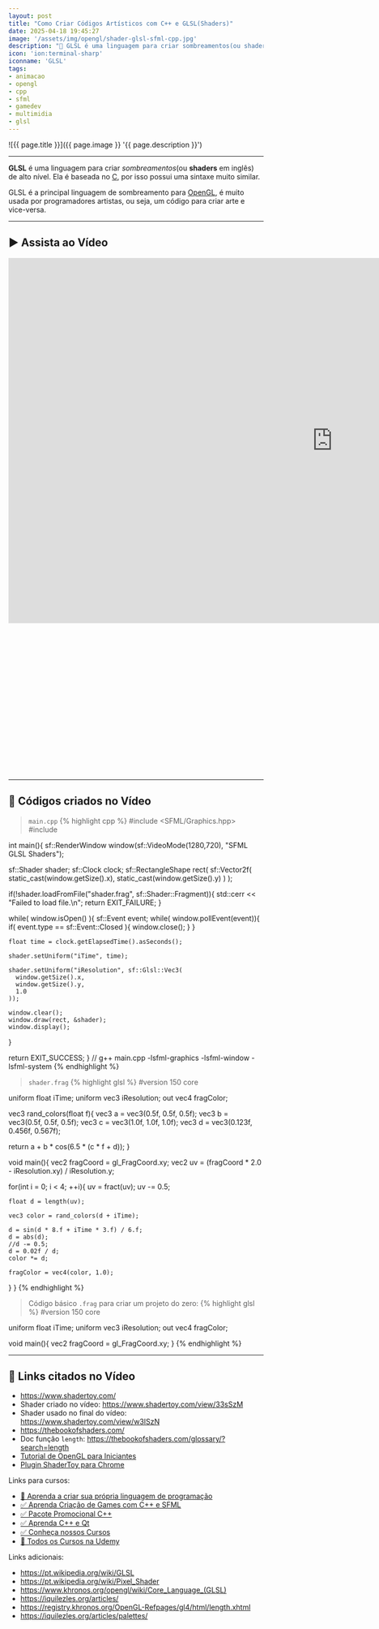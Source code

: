 ```yaml
---
layout: post
title: "Como Criar Códigos Artísticos com C++ e GLSL(Shaders)"
date: 2025-04-18 19:45:27
image: '/assets/img/opengl/shader-glsl-sfml-cpp.jpg'
description: "🚀 GLSL é uma linguagem para criar sombreamentos(ou shaders em inglês) de alto nível. Ela é baseada no C, por isso possui uma sintaxe muito similar."
icon: 'ion:terminal-sharp'
iconname: 'GLSL'
tags:
- animacao
- opengl
- cpp
- sfml
- gamedev
- multimidia
- glsl
---
```


![{{ page.title }}]({{ page.image }} '{{ page.description }}')

---

**GLSL** é uma linguagem para criar *sombreamentos*(ou **shaders** em inglês) de alto nível. Ela é baseada no [C](https://terminalroot.com.br/tags#linguagemc), por isso possui uma sintaxe muito similar.

GLSL é a principal linguagem de sombreamento para [OpenGL](https://terminalroot.com.br/tags#opengl), é muito usada por programadores artistas, ou seja, um código para criar arte e vice-versa.

---

## ▶️ Assista ao Vídeo

<iframe width="1280" height="720" src="https://www.youtube.com/embed/OIdxsFEYAgY" title="Como Criar Códigos Artísticos com C++ e GLSL(Shaders)" frameborder="0" allow="accelerometer; autoplay; clipboard-write; encrypted-media; gyroscope; picture-in-picture" allowfullscreen></iframe>


<!-- SQUARE - GAMES ROOT -->
<script async src="//pagead2.googlesyndication.com/pagead/js/adsbygoogle.js"></script>
<ins class="adsbygoogle"
style="display:inline-block;width:336px;height:280px"
data-ad-client="ca-pub-2838251107855362"
data-ad-slot="5351066970"></ins>
<script>
(adsbygoogle = window.adsbygoogle || []).push({});
</script>

---

## 👀 Códigos criados no Vídeo
> `main.cpp`
{% highlight cpp %}
#include <SFML/Graphics.hpp>
#include <iostream>

int main(){
  sf::RenderWindow window(sf::VideoMode(1280,720), "SFML GLSL Shaders"); 

  sf::Shader shader;
  sf::Clock clock;
  sf::RectangleShape rect(
    sf::Vector2f(
      static_cast<float>(window.getSize().x),
      static_cast<float>(window.getSize().y)
    )
  );

  if(!shader.loadFromFile("shader.frag", sf::Shader::Fragment)){
    std::cerr << "Failed to load file.\n";
    return EXIT_FAILURE;
  }

  while( window.isOpen() ){
    sf::Event event;
    while( window.pollEvent(event)){
      if( event.type == sf::Event::Closed ){
        window.close();
      }
    }

    float time = clock.getElapsedTime().asSeconds();

    shader.setUniform("iTime", time);

    shader.setUniform("iResolution", sf::Glsl::Vec3(
      window.getSize().x, 
      window.getSize().y, 
      1.0
    ));

    window.clear();
    window.draw(rect, &shader);
    window.display();
  }

  return EXIT_SUCCESS;
}
// g++ main.cpp -lsfml-graphics -lsfml-window -lsfml-system
{% endhighlight %}

> `shader.frag`
{% highlight glsl %}
#version 150 core

uniform float iTime;
uniform vec3 iResolution;
out vec4 fragColor;

vec3 rand_colors(float f){
  vec3 a = vec3(0.5f, 0.5f, 0.5f);
  vec3 b = vec3(0.5f, 0.5f, 0.5f);
  vec3 c = vec3(1.0f, 1.0f, 1.0f);
  vec3 d = vec3(0.123f, 0.456f, 0.567f);

  return a + b * cos(6.5 * (c * f + d));
}

void main(){
  vec2 fragCoord = gl_FragCoord.xy;
  vec2 uv = (fragCoord * 2.0 - iResolution.xy) / iResolution.y;

  for(int i = 0;  i < 4; ++i){
    uv = fract(uv);
    uv -= 0.5;

    float d = length(uv);

    vec3 color = rand_colors(d + iTime);

    d = sin(d * 8.f + iTime * 3.f) / 6.f;
    d = abs(d);
    //d -= 0.5;
    d = 0.02f / d;
    color *= d;

    fragColor = vec4(color, 1.0);
  }
}
{% endhighlight %}

> Código básico `.frag` para criar um projeto do zero:
{% highlight glsl %}
#version 150 core

uniform float iTime;
uniform vec3 iResolution;
out vec4 fragColor;

void main(){
  vec2 fragCoord = gl_FragCoord.xy;
}
{% endhighlight %}

---


## 🔗 Links citados no Vídeo
+ <https://www.shadertoy.com/>
+ Shader criado no vídeo: <https://www.shadertoy.com/view/33sSzM>
+ Shader usado no final do vídeo: <https://www.shadertoy.com/view/w3lSzN>
+ <https://thebookofshaders.com/>
+ Doc função `length`: <https://thebookofshaders.com/glossary/?search=length>
+ [Tutorial de OpenGL para Iniciantes](https://terminalroot.com.br/2024/02/tutorial-de-opengl-para-iniciantes.html)
+ [Plugin ShaderToy para Chrome](https://chromewebstore.google.com/detail/shadertoy-unofficial-plug/ohicbclhdmkhoabobgppffepcopomhgl?pli=1)

Links para cursos:
+ [👑 Aprenda a criar sua própria linguagem de programação](https://terminalroot.com.br/mylang)
+ [✅ Aprenda Criação de Games com C++ e SFML](https://terminalroot.com.br/games)
+ [✅ Pacote Promocional C++](https://terminalroot.com.br/promo)
+ [✅ Aprenda C++ e Qt](https://terminalroot.com.br/cpp)
+ [✅ Conheça nossos Cursos](https://bit.ly/CursosTerminalRoot)
+ [🎁 Todos os Cursos na Udemy](https://bit.ly/UdemyTerminalRoot)

Links adicionais:
+ <https://pt.wikipedia.org/wiki/GLSL>
+ <https://pt.wikipedia.org/wiki/Pixel_Shader>
+ <https://www.khronos.org/opengl/wiki/Core_Language_(GLSL)>
+ <https://iquilezles.org/articles/>
+ <https://registry.khronos.org/OpenGL-Refpages/gl4/html/length.xhtml>
+ <https://iquilezles.org/articles/palettes/>
